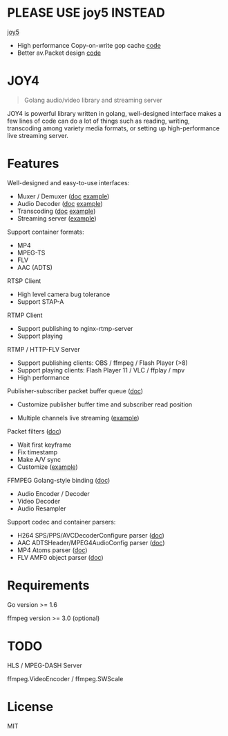 # PLEASE USE joy5 INSTEAD

[joy5](https://github.com/nareix/joy5)

- High performance Copy-on-write gop cache [code](https://github.com/nareix/joy5/blob/master/cmd/avtool/pubsub.go)
- Better av.Packet design [code](https://github.com/nareix/joy5/blob/master/av/av.go)

# JOY4

> Golang audio/video library and streaming server

JOY4 is powerful library written in golang, well-designed interface makes a few lines of code can do a lot of things such as reading, writing, transcoding among variety media formats, or setting up high-performance live streaming server.

# Features 

Well-designed and easy-to-use interfaces:

- Muxer / Demuxer ([doc](https://godoc.org/github.com/nareix/joy4/av#Demuxer) [example](https://github.com/nareix/joy4/blob/master/examples/open_probe_file/main.go))
- Audio Decoder ([doc](https://godoc.org/github.com/nareix/joy4/av#AudioDecoder) [example](https://github.com/nareix/joy4/blob/master/examples/audio_decode/main.go))
- Transcoding ([doc](https://godoc.org/github.com/nareix/joy4/av/transcode) [example](https://github.com/nareix/joy4/blob/master/examples/transcode/main.go))
- Streaming server ([example](https://github.com/nareix/joy4/blob/master/examples/http_flv_and_rtmp_server/main.go))

Support container formats:

- MP4
- MPEG-TS
- FLV
- AAC (ADTS)

RTSP Client
- High level camera bug tolerance
- Support STAP-A

RTMP Client
- Support publishing to nginx-rtmp-server
- Support playing

RTMP / HTTP-FLV Server 
- Support publishing clients: OBS / ffmpeg / Flash Player (>8)
- Support playing clients: Flash Player 11 / VLC / ffplay / mpv
- High performance


Publisher-subscriber packet buffer queue ([doc](https://godoc.org/github.com/nareix/joy4/av/pubsub))

- Customize publisher buffer time and subscriber read position


- Multiple channels live streaming ([example](https://github.com/nareix/joy4/blob/master/examples/rtmp_server_channels/main.go))

Packet filters ([doc](https://godoc.org/github.com/nareix/joy4/av/pktque))

- Wait first keyframe
- Fix timestamp
- Make A/V sync
- Customize ([example](https://github.com/nareix/joy4/blob/master/examples/rtmp_server_channels/main.go#L19))

FFMPEG Golang-style binding ([doc](https://godoc.org/github.com/nareix/joy4/cgo/ffmpeg))
- Audio Encoder / Decoder
- Video Decoder
- Audio Resampler

Support codec and container parsers:

- H264 SPS/PPS/AVCDecoderConfigure parser ([doc](https://godoc.org/github.com/nareix/joy4/codec/h264parser))
- AAC ADTSHeader/MPEG4AudioConfig parser ([doc](https://godoc.org/github.com/nareix/joy4/codec/aacparser))
- MP4 Atoms parser ([doc](https://godoc.org/github.com/nareix/joy4/format/mp4/mp4io))
- FLV AMF0 object parser ([doc](https://godoc.org/github.com/nareix/joy4/format/flv/flvio))

# Requirements

Go version >= 1.6

ffmpeg version >= 3.0 (optional)

# TODO

HLS / MPEG-DASH Server

ffmpeg.VideoEncoder / ffmpeg.SWScale

# License

MIT
